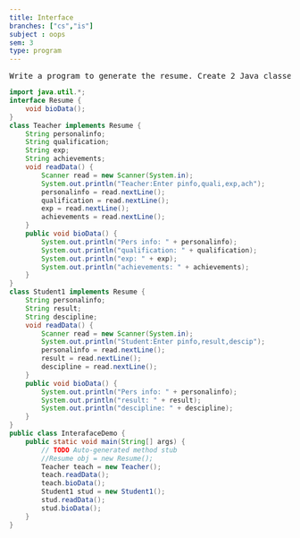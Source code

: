 ```yaml
---
title: Interface
branches: ["cs","is"]
subject : oops
sem: 3
type: program
---
```


<pre>
Write a program to generate the resume. Create 2 Java classes Teacher(data: personal information, qualification, experience, achievements) and Student (data: personal information, result, discipline) which implements the java interface Resume with the method biodata().
</pre>

```java
import java.util.*;
interface Resume {
    void bioData();
}
class Teacher implements Resume {
    String personalinfo;
    String qualification;
    String exp;
    String achievements;
    void readData() {
        Scanner read = new Scanner(System.in);
        System.out.println("Teacher:Enter pinfo,quali,exp,ach");
        personalinfo = read.nextLine();
        qualification = read.nextLine();
        exp = read.nextLine();
        achievements = read.nextLine();
    }
    public void bioData() {
        System.out.println("Pers info: " + personalinfo);
        System.out.println("qualification: " + qualification);
        System.out.println("exp: " + exp);
        System.out.println("achievements: " + achievements);
    }
}
class Student1 implements Resume {
    String personalinfo;
    String result;
    String descipline;
    void readData() {
        Scanner read = new Scanner(System.in);
        System.out.println("Student:Enter pinfo,result,descip");
        personalinfo = read.nextLine();
        result = read.nextLine();
        descipline = read.nextLine();
    }
    public void bioData() {
        System.out.println("Pers info: " + personalinfo);
        System.out.println("result: " + result);
        System.out.println("descipline: " + descipline);
    }
}
public class InterafaceDemo {
    public static void main(String[] args) {
        // TODO Auto-generated method stub
        //Resume obj = new Resume();
        Teacher teach = new Teacher();
        teach.readData();
        teach.bioData();
        Student1 stud = new Student1();
        stud.readData();
        stud.bioData();
    }
}
```
